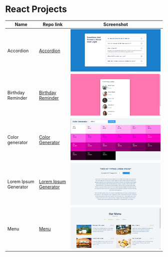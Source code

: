 # React Projects

| Name                  | Repo link                                                                                      | Screenshot                                                             |
| --------------------- | ---------------------------------------------------------------------------------------------- | ---------------------------------------------------------------------- |
| Accordion             | [Accordion](https://github.com/desirekaleba/react-progs/tree/main/accordion)                   | ![accordion](assets/screenshots/accordion.png)                         |
| Birthday Reminder     | [Birthday Reminder](https://github.com/desirekaleba/react-progs/tree/main/birthday-reminder)   | ![bd reminder](assets/screenshots/birthday-reminder.png)               |
| Color generator       | [Color Generator](https://github.com/desirekaleba/react-progs/tree/main/color-generator)       | ![color generator](assets/screenshots/color-generator.png)             |
| Lorem Ipsum Generator | [Lorem Ipsum Generator](https://github.com/desirekaleba/react-progs/tree/main/lorem-ipsum-gen) | ![lorem ipsum generator](assets/screenshots/lorem-ipsum-generator.png) |
| Menu                  | [Menu](https://github.com/desirekaleba/react-progs/tree/main/menu)                             | ![menu](assets/screenshots/menu.png)                                   |
